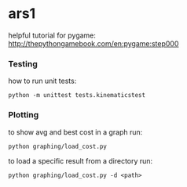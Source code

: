 # ars1

helpful tutorial for pygame:
http://thepythongamebook.com/en:pygame:step000

### Testing
how to run unit tests:
```
python -m unittest tests.kinematicstest
```

### Plotting
to show avg and best cost in a graph run:
```
python graphing/load_cost.py
```
to load a specific result from a directory run:
```
python graphing/load_cost.py -d <path>
```
